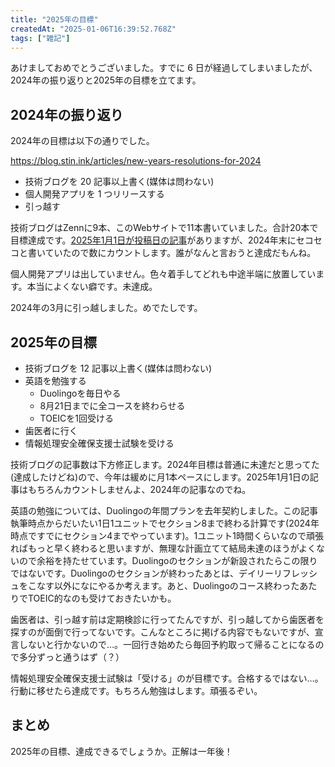 ```yaml
---
title: "2025年の目標"
createdAt: "2025-01-06T16:39:52.768Z"
tags: ["雑記"]
---
```


あけましておめでとうございました。すでに 6 日が経過してしまいましたが、2024年の振り返りと2025年の目標を立てます。

## 2024年の振り返り

2024年の目標は以下の通りでした。

https://blog.stin.ink/articles/new-years-resolutions-for-2024

- 技術ブログを 20 記事以上書く(媒体は問わない)
- 個人開発アプリを 1 つリリースする
- 引っ越す

技術ブログはZennに9本、このWebサイトで11本書いていました。合計20本で目標達成です。[2025年1月1日が投稿日の記事](https://blog.stin.ink/articles/fc-membership-card)がありますが、2024年末にセコセコと書いていたので数にカウントします。誰がなんと言おうと達成だもんね。

個人開発アプリは出していません。色々着手してどれも中途半端に放置しています。本当によくない癖です。未達成。

2024年の3月に引っ越しました。めでたしです。

## 2025年の目標

- 技術ブログを 12 記事以上書く(媒体は問わない)
- 英語を勉強する
  - Duolingoを毎日やる
  - 8月21日までに全コースを終わらせる
  - TOEICを1回受ける
- 歯医者に行く
- 情報処理安全確保支援士試験を受ける

技術ブログの記事数は下方修正します。2024年目標は普通に未達だと思ってた(達成したけどね)ので、今年は緩めに月1本ペースにします。2025年1月1日の記事はもちろんカウントしませんよ、2024年の記事なのでね。

英語の勉強については、Duolingoの年間プランを去年契約しました。この記事執筆時点からだいたい1日1ユニットでセクション8まで終わる計算です(2024年時点ですでにセクション4までやっています)。1ユニット1時間くらいなので頑張ればもっと早く終わると思いますが、無理な計画立てて結局未達のほうがよくないので余裕を持たせています。Duolingoのセクションが新設されたらこの限りではないです。Duolingoのセクションが終わったあとは、デイリーリフレッシュをこなす以外になにやるか考えます。あと、Duolingoのコース終わったあたりでTOEIC的なのも受けておきたいかも。

歯医者は、引っ越す前は定期検診に行ってたんですが、引っ越してから歯医者を探すのが面倒で行ってないです。こんなところに掲げる内容でもないですが、宣言しないと行かないので…。一回行き始めたら毎回予約取って帰ることになるので多分ずっと通うはず（？）

情報処理安全確保支援士試験は「受ける」のが目標です。合格するではない…。行動に移せたら達成です。もちろん勉強はします。頑張るぞい。

## まとめ

2025年の目標、達成できるでしょうか。正解は一年後！
